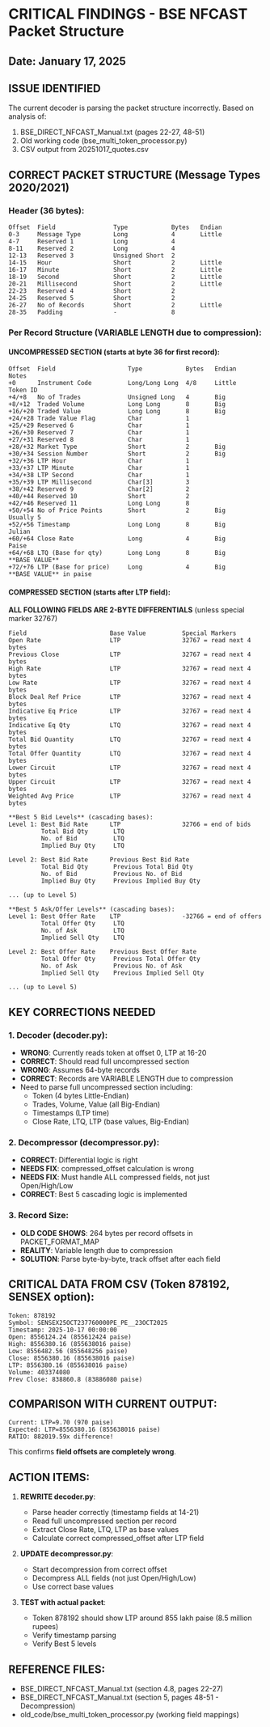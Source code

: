# CRITICAL FINDINGS - BSE NFCAST Packet Structure

## Date: January 17, 2025

## ISSUE IDENTIFIED
The current decoder is parsing the packet structure incorrectly. Based on analysis of:
1. BSE_DIRECT_NFCAST_Manual.txt (pages 22-27, 48-51)
2. Old working code (bse_multi_token_processor.py)
3. CSV output from 20251017_quotes.csv

## CORRECT PACKET STRUCTURE (Message Types 2020/2021)

### Header (36 bytes):
```
Offset  Field                Type            Bytes   Endian
0-3     Message Type         Long            4       Little
4-7     Reserved 1           Long            4       
8-11    Reserved 2           Long            4       
12-13   Reserved 3           Unsigned Short  2       
14-15   Hour                 Short           2       Little
16-17   Minute               Short           2       Little
18-19   Second               Short           2       Little
20-21   Millisecond          Short           2       Little
22-23   Reserved 4           Short           2       
24-25   Reserved 5           Short           2       
26-27   No of Records        Short           2       Little
28-35   Padding              -               8       
```

### Per Record Structure (VARIABLE LENGTH due to compression):

#### UNCOMPRESSED SECTION (starts at byte 36 for first record):
```
Offset  Field                    Type            Bytes   Endian      Notes
+0      Instrument Code          Long/Long Long  4/8     Little      Token ID
+4/+8   No of Trades             Unsigned Long   4       Big
+8/+12  Traded Volume            Long Long       8       Big
+16/+20 Traded Value             Long Long       8       Big
+24/+28 Trade Value Flag         Char            1       
+25/+29 Reserved 6               Char            1       
+26/+30 Reserved 7               Char            1       
+27/+31 Reserved 8               Char            1       
+28/+32 Market Type              Short           2       Big
+30/+34 Session Number           Short           2       Big
+32/+36 LTP Hour                 Char            1       
+33/+37 LTP Minute               Char            1       
+34/+38 LTP Second               Char            1       
+35/+39 LTP Millisecond          Char[3]         3       
+38/+42 Reserved 9               Char[2]         2       
+40/+44 Reserved 10              Short           2       
+42/+46 Reserved 11              Long Long       8       
+50/+54 No of Price Points       Short           2       Big         Usually 5
+52/+56 Timestamp                Long Long       8       Big         Julian
+60/+64 Close Rate               Long            4       Big         Paise
+64/+68 LTQ (Base for qty)       Long Long       8       Big         **BASE VALUE**
+72/+76 LTP (Base for price)     Long            4       Big         **BASE VALUE** in paise
```

#### COMPRESSED SECTION (starts after LTP field):
**ALL FOLLOWING FIELDS ARE 2-BYTE DIFFERENTIALS** (unless special marker 32767)

```
Field                       Base Value          Special Markers
Open Rate                   LTP                 32767 = read next 4 bytes
Previous Close              LTP                 32767 = read next 4 bytes
High Rate                   LTP                 32767 = read next 4 bytes
Low Rate                    LTP                 32767 = read next 4 bytes
Block Deal Ref Price        LTP                 32767 = read next 4 bytes
Indicative Eq Price         LTP                 32767 = read next 4 bytes
Indicative Eq Qty           LTQ                 32767 = read next 4 bytes
Total Bid Quantity          LTQ                 32767 = read next 4 bytes
Total Offer Quantity        LTQ                 32767 = read next 4 bytes
Lower Circuit               LTP                 32767 = read next 4 bytes
Upper Circuit               LTP                 32767 = read next 4 bytes
Weighted Avg Price          LTP                 32767 = read next 4 bytes

**Best 5 Bid Levels** (cascading bases):
Level 1: Best Bid Rate      LTP                 32766 = end of bids
         Total Bid Qty       LTQ
         No. of Bid          LTQ
         Implied Buy Qty     LTQ
         
Level 2: Best Bid Rate      Previous Best Bid Rate
         Total Bid Qty       Previous Total Bid Qty
         No. of Bid          Previous No. of Bid
         Implied Buy Qty     Previous Implied Buy Qty
         
... (up to Level 5)

**Best 5 Ask/Offer Levels** (cascading bases):
Level 1: Best Offer Rate    LTP                 -32766 = end of offers
         Total Offer Qty     LTQ
         No. of Ask          LTQ
         Implied Sell Qty    LTQ
         
Level 2: Best Offer Rate    Previous Best Offer Rate
         Total Offer Qty     Previous Total Offer Qty
         No. of Ask          Previous No. of Ask
         Implied Sell Qty    Previous Implied Sell Qty
         
... (up to Level 5)
```

## KEY CORRECTIONS NEEDED

### 1. Decoder (decoder.py):
- **WRONG**: Currently reads token at offset 0, LTP at 16-20
- **CORRECT**: Should read full uncompressed section
- **WRONG**: Assumes 64-byte records
- **CORRECT**: Records are VARIABLE LENGTH due to compression
- Need to parse full uncompressed section including:
  - Token (4 bytes Little-Endian)
  - Trades, Volume, Value (all Big-Endian)
  - Timestamps (LTP time)
  - Close Rate, LTQ, LTP (base values, Big-Endian)

### 2. Decompressor (decompressor.py):
- **CORRECT**: Differential logic is right
- **NEEDS FIX**: compressed_offset calculation is wrong
- **NEEDS FIX**: Must handle ALL compressed fields, not just Open/High/Low
- **CORRECT**: Best 5 cascading logic is implemented

### 3. Record Size:
- **OLD CODE SHOWS**: 264 bytes per record offsets in PACKET_FORMAT_MAP
- **REALITY**: Variable length due to compression
- **SOLUTION**: Parse byte-by-byte, track offset after each field

## CRITICAL DATA FROM CSV (Token 878192, SENSEX option):
```csv
Token: 878192
Symbol: SENSEX25OCT237760000PE_PE__23OCT2025
Timestamp: 2025-10-17 00:00:00
Open: 8556124.24 (855612424 paise)
High: 8556380.16 (855638016 paise) 
Low: 8556482.56 (855648256 paise)
Close: 8556380.16 (855638016 paise)
LTP: 8556380.16 (855638016 paise)
Volume: 403374080
Prev Close: 838860.8 (83886080 paise)
```

## COMPARISON WITH CURRENT OUTPUT:
```
Current: LTP=9.70 (970 paise)
Expected: LTP=8556380.16 (855638016 paise)
RATIO: 882019.59x difference!
```

This confirms **field offsets are completely wrong**.

## ACTION ITEMS:

1. **REWRITE decoder.py**:
   - Parse header correctly (timestamp fields at 14-21)
   - Read full uncompressed section per record
   - Extract Close Rate, LTQ, LTP as base values
   - Calculate correct compressed_offset after LTP field

2. **UPDATE decompressor.py**:
   - Start decompression from correct offset
   - Decompress ALL fields (not just Open/High/Low)
   - Use correct base values

3. **TEST with actual packet**:
   - Token 878192 should show LTP around 855 lakh paise (8.5 million rupees)
   - Verify timestamp parsing
   - Verify Best 5 levels

## REFERENCE FILES:
- BSE_DIRECT_NFCAST_Manual.txt (section 4.8, pages 22-27)
- BSE_DIRECT_NFCAST_Manual.txt (section 5, pages 48-51 - Decompression)
- old_code/bse_multi_token_processor.py (working field mappings)
